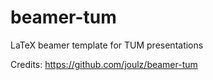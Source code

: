 beamer-tum
==========

LaTeX beamer template for TUM presentations

Credits: https://github.com/joulz/beamer-tum
